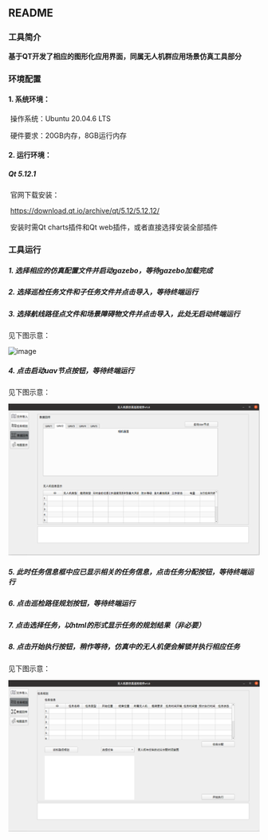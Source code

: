 ## README

### 工具简介

**基于QT开发了相应的图形化应用界面，同属无人机群应用场景仿真工具部分**

### 环境配置

#### 1. 系统环境：

​	操作系统：Ubuntu 20.04.6 LTS

​	硬件要求：20GB内存，8GB运行内存

#### 2. 运行环境：

##### Qt 5.12.1

​	官网下载安装：

​	https://download.qt.io/archive/qt/5.12/5.12.12/ 

​	安装时需Qt charts插件和Qt web插件，或者直接选择安装全部插件

### 工具运行

##### 1. 选择相应的仿真配置文件并启动gazebo，等待gazebo加载完成

##### 2. 选择巡检任务文件和子任务文件并点击导入，等待终端运行

##### 3. 选择航线路径点文件和场景障碍物文件并点击导入，此处无启动终端运行

见下图示意：

![image]([img/1.png](https://github.com/s-kkk/UAV-Project-Codes/blob/main/scene-simulation/preview/%E4%BB%BB%E5%8A%A1%E8%A7%84%E5%88%92.png))

##### 4. 点击启动uav节点按钮，等待终端运行

见下图示意：

![image](img/2.png)

##### 5. 此时任务信息框中应已显示相关的任务信息，点击任务分配按钮，等待终端运行

##### 6. 点击巡检路径规划按钮，等待终端运行

##### 7. 点击选择任务，以html的形式显示任务的规划结果（非必要）

##### 8. 点击开始执行按钮，稍作等待，仿真中的无人机便会解锁并执行相应任务

见下图示意：

![image](img/3.png)
